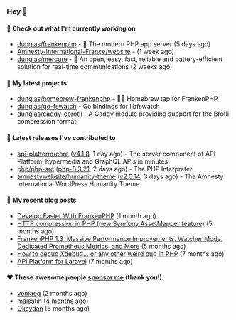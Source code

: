 ### Hey 👋

#### 👷 Check out what I'm currently working on

- [dunglas/frankenphp](https://github.com/dunglas/frankenphp) - 🧟 The modern PHP app server (5 days ago)
- [Amnesty-International-France/website](https://github.com/Amnesty-International-France/website) -  (1 week ago)
- [dunglas/mercure](https://github.com/dunglas/mercure) - 🪽 An open, easy, fast, reliable and battery-efficient solution for real-time communications (2 weeks ago)

#### 🌱 My latest projects

- [dunglas/homebrew-frankenphp](https://github.com/dunglas/homebrew-frankenphp) - 🍺🧟 Homebrew tap for FrankenPHP
- [dunglas/go-fswatch](https://github.com/dunglas/go-fswatch) - Go bindings for libfswatch
- [dunglas/caddy-cbrotli](https://github.com/dunglas/caddy-cbrotli) - A Caddy module providing support for the Brotli compression format.

#### 🔭 Latest releases I've contributed to

- [api-platform/core](https://github.com/api-platform/core) ([v4.1.8](https://github.com/api-platform/core/releases/tag/v4.1.8), 1 day ago) - The server component of API Platform: hypermedia and GraphQL APIs in minutes
- [php/php-src](https://github.com/php/php-src) ([php-8.3.21](https://github.com/php/php-src/releases/tag/php-8.3.21), 2 days ago) - The PHP Interpreter
- [amnestywebsite/humanity-theme](https://github.com/amnestywebsite/humanity-theme) ([v2.0.14](https://github.com/amnestywebsite/humanity-theme/releases/tag/v2.0.14), 3 days ago) - The Amnesty International WordPress Humanity Theme

#### 📜 My recent [blog posts](https://dunglas.fr)

- [Develop Faster With FrankenPHP](https://dunglas.dev/2025/03/develop-faster-with-frankenphp/) (1 month ago)
- [HTTP compression in PHP (new Symfony AssetMapper feature)](https://dunglas.dev/2024/12/http-compression-in-php-new-symfony-assetmapper-feature/) (5 months ago)
- [FrankenPHP 1.3: Massive Performance Improvements, Watcher Mode, Dedicated Prometheus Metrics, and More](https://dunglas.dev/2024/11/frankenphp-1-3-massive-performance-improvements-watcher-mode-dedicated-prometheus-metrics-and-more/) (5 months ago)
- [How to debug Xdebug… or any other weird bug in PHP](https://dunglas.dev/2024/10/how-to-debug-xdebug-or-any-other-weird-bug-in-php/) (7 months ago)
- [API Platform for Laravel](https://dunglas.dev/2024/09/api-platform-for-laravel/) (7 months ago)

#### ❤️ These awesome people [sponsor me](https://github.com/sponsors/dunglas) (thank you!)

- [vemaeg](https://github.com/vemaeg) (2 months ago)
- [malsatin](https://github.com/malsatin) (4 months ago)
- [Oksydan](https://github.com/Oksydan) (6 months ago)
